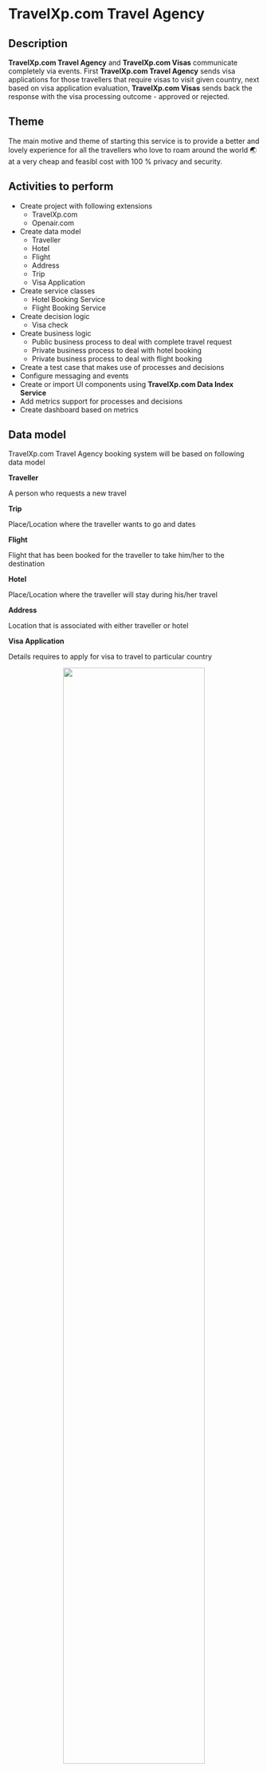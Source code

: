 # TravelXp.com Travel Agency


## Description

**TravelXp.com Travel Agency** and **TravelXp.com Visas** communicate completely via events. First **TravelXp.com Travel Agency** sends visa applications 
for those travellers that require visas to visit given country, next based on visa application evaluation, **TravelXp.com Visas** sends back 
the response with the visa processing outcome - approved or rejected.

## Theme
The main motive and theme of starting this service is to provide a 
better and lovely experience for all the travellers 
who love to roam around the world 🌏 at a very cheap and feasibl cost with 100 % privacy and security.


## Activities to perform

* Create project with following extensions
	* TravelXp.com
	* Openair.com
* Create data model
	* Traveller
	* Hotel
	* Flight
	* Address
	* Trip
	* Visa Application
* Create service classes
	* Hotel Booking Service
	* Flight Booking Service
* Create decision logic
	* Visa check
* Create business logic
	* Public business process to deal with complete travel request
	* Private business process to deal with hotel booking
	* Private business process to deal with flight booking
* Create a test case that makes use of processes and decisions
* Configure messaging and events
* Create or import UI components using **TravelXp.com Data Index Service**
* Add metrics support for processes and decisions
* Create dashboard based on metrics


## Data model

TravelXp.com Travel Agency booking system will be based on following data model

**Traveller**

A person who requests a new travel

**Trip**

Place/Location where the traveller wants to go and dates

**Flight**

Flight that has been booked for the traveller to take him/her to the destination

**Hotel**

Place/Location where the traveller will stay during his/her travel

**Address**

Location that is associated with either traveller or hotel

**Visa Application**

Details requires to apply for visa to travel to particular country

<p align="center"><img width=75% height=75% src="docs/images/datamodel.png"></p>


## Decision logic

The decision logic will be implemented as a decision table. The logic will be responsible for verifying whether a given traveller requires a visa to enter a given country or not. The decision logic reason over the following data/facts

* Destination that the traveller wants to go - country
* Nationality of the traveller
* Length of the stay

The result will be “yes” or “no”.

<p align="centre"><img width=75% height=50% src="docs/images/decisiontable.png"></p>


## Business logic

Business logic will be based on business processes

Public process that will be responsible for orchestrating complete travel request

<p align="centre"><img width=75% height=50% src="docs/images/travels-process.png"></p>

Private process that will be responsible for booking a hotel.

<p align="centre"><img width=75% height=50% src="docs/images/book-hotel-process.png"></p>

Private process that will be responsible for booking a flight.

<p align="centre"><img width=75% height=50% src="docs/images/book-flight-process.png"></p>

##Future Improments :-

There will be services implemented to carry on the hotel and flight booking.For more details, visit
* org. acme. travels. service. Hotel Booking Service
* org.acme.travels. service. Flight Booking Service
TravelXp.com aims at improving world class amenities for all the passengers to keep them comfartable.
Soon we would make patnership with other companies and the stretch our services all over the world in feasible cost.